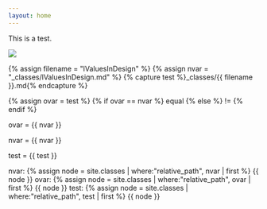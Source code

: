 ```yaml
---
layout: home
---
```

This is a test.

<img src="{{site.baseurl}}/assets/img/favicon/favicon.ico">

{% assign filename =  "lValuesInDesign" %}
{% assign nvar = "_classes/lValuesInDesign.md" %}
{% capture test %}_classes/{{ filename }}.md{% endcapture %}

{% assign ovar = test %}
{% if ovar == nvar %}
equal
{% else %}
!=
{% endif %}

ovar = {{ nvar }}

nvar = {{ nvar }}

test =  {{ test }}

nvar:
{% assign node = site.classes | where:"relative_path", nvar | first %}
{{ node }}
ovar:
{% assign node = site.classes | where:"relative_path", ovar | first %}
{{ node }}
test:
{% assign node = site.classes | where:"relative_path", test | first %}
{{ node }}
